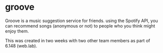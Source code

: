 # groove
Groove is a music suggestion service for friends. using the Spotify API, you can recommend songs (anonymous or not) to people who you think might enjoy them.

This was created in two weeks with two other team members as part of 6.148 (web.lab).

